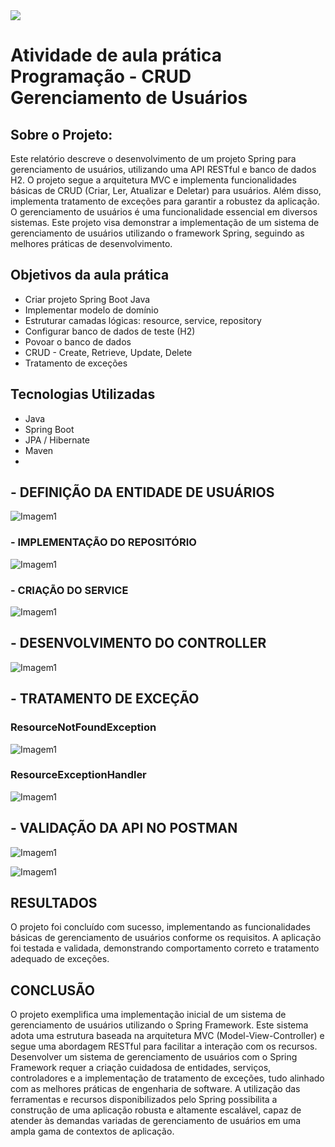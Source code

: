 <img src="https://img.shields.io/badge/STATUS-CONCLUÍDO-green"/>

# Atividade de aula prática Programação - CRUD Gerenciamento de Usuários

## Sobre o Projeto:


Este relatório descreve o desenvolvimento de um projeto Spring para gerenciamento de usuários, utilizando uma API RESTful e banco de dados H2. O projeto segue a arquitetura MVC e implementa funcionalidades básicas de CRUD (Criar, Ler, Atualizar e Deletar) para usuários. Além disso, implementa tratamento de exceções para garantir a robustez da aplicação.
O gerenciamento de usuários é uma funcionalidade essencial em diversos sistemas. Este projeto visa demonstrar a implementação de um sistema de gerenciamento de usuários utilizando o framework Spring, seguindo as melhores práticas de desenvolvimento.

## Objetivos da aula prática
 
- Criar projeto Spring Boot Java 
- Implementar modelo de domínio 
- Estruturar camadas lógicas: resource, service, repository 
- Configurar banco de dados de teste (H2) 
- Povoar o banco de dados 
- CRUD - Create, Retrieve, Update, Delete 
- Tratamento de exceções


## Tecnologias Utilizadas

- Java
- Spring Boot
- JPA / Hibernate
- Maven
- 

## - DEFINIÇÃO DA ENTIDADE DE USUÁRIOS

![Imagem1](https://github.com/PaulodiasDeveloper/CRUD_Ger_Usuarios/assets/168494525/cc0ac488-ca25-417f-9678-150dae6faa8d)


### - IMPLEMENTAÇÃO DO REPOSITÓRIO

![Imagem1](https://github.com/PaulodiasDeveloper/CRUD_Ger_Usuarios/assets/168494525/41a2d211-f67f-4593-9833-b31ec21cf287)

### - CRIAÇÃO DO SERVICE

![Imagem1](https://github.com/PaulodiasDeveloper/CRUD_Ger_Usuarios/assets/168494525/770f1df9-e08a-42ee-851e-fa4caa9c4cda)


## - DESENVOLVIMENTO DO CONTROLLER

![Imagem1](https://github.com/PaulodiasDeveloper/CRUD_Ger_Usuarios/assets/168494525/9bc556d8-d619-496a-92d3-c8c62bfe3853)


## - TRATAMENTO DE EXCEÇÃO

### ResourceNotFoundException

![Imagem1](https://github.com/PaulodiasDeveloper/CRUD_Ger_Usuarios/assets/168494525/473aad5b-2aa5-4674-bc44-16a8489d850d)


### ResourceExceptionHandler

![Imagem1](https://github.com/PaulodiasDeveloper/CRUD_Ger_Usuarios/assets/168494525/f96dc1b4-5840-4e4b-a5f6-3e98ead0b7b2)


## - VALIDAÇÃO DA API NO POSTMAN

![Imagem1](https://github.com/PaulodiasDeveloper/CRUD_Ger_Usuarios/assets/168494525/d48607bc-42a2-4fab-9d77-dddad96ecb69)

![Imagem1](https://github.com/PaulodiasDeveloper/CRUD_Ger_Usuarios/assets/168494525/2486adba-3b4c-42d2-9874-fc14efd9d0bc)



## RESULTADOS

O projeto foi concluído com sucesso, implementando as funcionalidades básicas de gerenciamento de usuários conforme os requisitos. A aplicação foi testada e validada, demonstrando comportamento correto e tratamento adequado de exceções.

## CONCLUSÃO

O projeto exemplifica uma implementação inicial de um sistema de gerenciamento de usuários utilizando o Spring Framework. Este sistema adota uma estrutura baseada na arquitetura MVC (Model-View-Controller) e segue uma abordagem RESTful para facilitar a interação com os recursos. 
Desenvolver um sistema de gerenciamento de usuários com o Spring Framework requer a criação cuidadosa de entidades, serviços, controladores e a implementação de tratamento de exceções, tudo alinhado com as melhores práticas de engenharia de software. 
A utilização das ferramentas e recursos disponibilizados pelo Spring possibilita a construção de uma aplicação robusta e altamente escalável, capaz de atender às demandas variadas de gerenciamento de usuários em uma ampla gama de contextos de aplicação.

